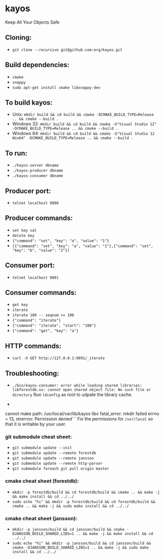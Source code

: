 # kayos

Keep All Your Objects Safe

## Cloning:
* ``git clone --recursive git@github.com:erg/kayos.git``

## Build dependencies:
* ``cmake``
* ``snappy``
* ``sudo apt-get install cmake libsnappy-dev``

## To build kayos:
* Unix: ``mkdir build && cd build && cmake -DCMAKE_BUILD_TYPE=Release .. && cmake --build .``
* Windows 32: ``mkdir build && cd build && cmake -G"Visual Studio 12" -DCMAKE_BUILD_TYPE=Release .. && cmake --build .``
* Windows 64: ``mkdir build && cd build && cmake -G"Visual Studio 12 Win64" -DCMAKE_BUILD_TYPE=Release .. && cmake --build .``

## To run:
* ``./kayos-server dbname``
* ``./kayos-producer dbname``
* ``./kayos-consumer dbname``

## Producer port:
* ``telnet localhost 9890``

## Producer commands:
* `set key val`
* `delete key`
* `{"command": "set", "key": "a", "value": "1"}`
* `[{"command": "set", "key": "a", "value": "1"},{"command": "set", "key": "b", "value": "2"}]`


## Consumer port:
* `telnet localhost 9891`

## Consumer commands:
* `get key`
* `iterate`
* `iterate 100 -- seqnum >= 100`
* `{"command": "iterate"}`
* `{"command": "iterate", "start": "100"}`
* `{"command": "get", "key": "a"}`

## HTTP commands:
* `curl -X GET http://127.0.0.1:9891/_iterate`


## Troubleshooting:
* `./bin/kayos-consumer: error while loading shared libraries: libforestdb.so: cannot open shared object file: No such file or directory`
Run `ldconfig` as root to udpate the library cache.

* ```erg@ubuntu64:~/kayos$ ./bin/kayos-consumer asdf
cannot make path: /usr/local/var/lib/kayos
libc fatal_error: mkdir failed
errno = 13, strerrno: Permission denied```
Fix the permissions for `/usr/local` so that it is writable by your user.


### git submodule cheat sheet:
* `git submodule update --init`
* `git submodule update --remote forestdb`
* `git submodule update --remote jansson`
* `git submodule update --remote http-parser`
* `git submodule foreach git pull origin master`

### cmake cheat sheet (forestdb):
* ``mkdir -p forestdb/build && cd forestdb/build && cmake .. && make -j && make install && cd ../../``
* ``sudo echo "hi" && mkdir -p forestdb/build && cd forestdb/build && cmake .. && make -j && sudo make install && cd ../../``

### cmake cheat sheet (jansson):
* ``mkdir -p jansson/build && cd jansson/build && cmake -DJANSSON_BUILD_SHARED_LIBS=1 .. && make -j && make install && cd ../../``
* ``sudo echo "hi" && mkdir -p jansson/build && cd jansson/build && cmake -DJANSSON_BUILD_SHARED_LIBS=1 .. && make -j && sudo make install && cd ../../``
